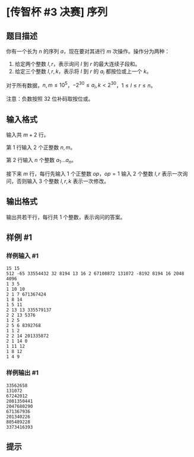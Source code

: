 # [传智杯 #3 决赛] 序列

## 题目描述

你有一个长为 $n$ 的序列 $a$，现在要对其进行 $m$ 次操作。操作分为两种：

1. 给定两个整数 $l,r$，表示询问 $l$ 到 $r$ 的最大连续子段和。
2. 给定三个整数 $l,r,k$，表示将 $l$ 到 $r$ 的 $a_i$ 都按位或上一个 $k$。

对于所有数据，$n,m\leq 10^5$，$-2^{30}\leq a_i,k<2^{30}$，$1\leq l\leq r\leq n$。	 

注意：负数按照 32 位补码取按位或。

## 输入格式

输入共 $m+2$ 行。

第 $1$ 行输入 $2$ 个正整数 $n,m$。

第 $2$ 行输入 $n$ 个整数 $a_1\ldots a_n$。

接下来 $m$ 行，每行先输入 $1$ 个正整数 $op$，$op=1$ 输入 $2$ 个整数 $l,r$ 表示一次询问，否则输入 $3$ 个整数 $l,r,k$ 表示一次修改。

## 输出格式

输出共若干行，每行共 $1$ 个整数，表示询问的答案。

## 样例 #1

### 样例输入 #1
```
15 15
512 -65 33554432 32 8194 13 16 2 67108872 131072 -8192 8194 16 2048 4096 
1 3 5
1 10 10
2 1 7 671367424
1 8 14
1 5 11
2 13 13 335579137
2 2 13 5376
1 2 5
2 5 6 8392768
1 1 2
2 2 14 201335872
2 1 14 0
1 11 12
1 8 12
1 4 9
```

### 样例输出 #1

```
33562658
131072
67242012
2081350441
2047680290
671367936
201340226
805489228
3373416393
```

## 提示


